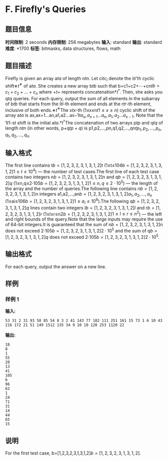 # F. Firefly's Queries

## 题目信息

**时间限制**: 2 seconds
**内存限制**: 256 megabytes
**输入**: standard
**输出**: standard
**难度**: *1700
**标签**: bitmasks, data structures, flows, math

## 题目描述

Firefly is given an array a$t$$a$ of length n$t$$n$. Let ci$t$$c_i$ denote the i$t$$i$'th cyclic shift∗$t$$^{\text{∗}}$ of a$t$$a$. She creates a new array b$t$$b$ such that b=c1+c2+⋯+cn$t$$b = c_1 + c_2 + \dots + c_n$ where +$t$$+$ represents concatenation†$t$$^{\text{†}}$. Then, she asks you q$t$$q$ queries. For each query, output the sum of all elements in the subarray of b$t$$b$ that starts from the l$t$$l$-th element and ends at the r$t$$r$-th element, inclusive of both ends.∗$t$$^{\text{∗}}$The x$t$$x$-th (1≤x≤n$t$$1 \leq x \leq n$) cyclic shift of the array a$t$$a$ is ax,ax+1…an,a1,a2…ax−1$t$$a_x, a_{x+1} \ldots a_n, a_1, a_2 \ldots a_{x - 1}$. Note that the 1$t$$1$-st shift is the initial a$t$$a$.†$t$$^{\text{†}}$The concatenation of two arrays p$t$$p$ and q$t$$q$ of length n$t$$n$ (in other words, p+q$t$$p + q$) is p1,p2,...,pn,q1,q2,...,qn$t$$p_1, p_2, ..., p_n, q_1, q_2, ..., q_n$.

## 输入格式

The first line contains t$b = [1, 2, 3, 2, 3, 1, 3, 1, 2]$$t$ (1≤t≤104$b = [1, 2, 3, 2, 3, 1, 3, 1, 2]$$1 \leq t \leq 10^4$) — the number of test cases.The first line of each test case contains two integers n$b = [1, 2, 3, 2, 3, 1, 3, 1, 2]$$n$ and q$b = [1, 2, 3, 2, 3, 1, 3, 1, 2]$$q$ (1≤n,q≤2⋅105$b = [1, 2, 3, 2, 3, 1, 3, 1, 2]$$1 \leq n, q \leq 2 \cdot 10^5$) — the length of the array and the number of queries.The following line contains n$b = [1, 2, 3, 2, 3, 1, 3, 1, 2]$$n$ integers a1,a2,...,an$b = [1, 2, 3, 2, 3, 1, 3, 1, 2]$$a_1, a_2, ..., a_n$ (1≤ai≤106$b = [1, 2, 3, 2, 3, 1, 3, 1, 2]$$1 \leq a_i \leq 10^6$).The following q$b = [1, 2, 3, 2, 3, 1, 3, 1, 2]$$q$ lines contain two integers l$b = [1, 2, 3, 2, 3, 1, 3, 1, 2]$$l$ and r$b = [1, 2, 3, 2, 3, 1, 3, 1, 2]$$r$ (1≤l≤r≤n2$b = [1, 2, 3, 2, 3, 1, 3, 1, 2]$$1 \leq l \leq r \leq n^2$) — the left and right bounds of the query.Note that the large inputs may require the use of 64-bit integers.It is guaranteed that the sum of n$b = [1, 2, 3, 2, 3, 1, 3, 1, 2]$$n$ does not exceed 2⋅105$b = [1, 2, 3, 2, 3, 1, 3, 1, 2]$$2 \cdot 10^5$ and the sum of q$b = [1, 2, 3, 2, 3, 1, 3, 1, 2]$$q$ does not exceed 2⋅105$b = [1, 2, 3, 2, 3, 1, 3, 1, 2]$$2 \cdot 10^5$.

## 输出格式

For each query, output the answer on a new line.

## 样例

### 样例 1

**输入:**
```
53 31 2 31 93 58 85 54 8 3 2 41 143 77 102 111 251 161 15 73 1 6 10 43 216 172 21 51 149 1512 135 34 9 10 10 120 253 1120 22
```

**输出:**
```
18
8
1
55
20
13
41
105
6
96
62
1
24
71
31
14
44
65
15
```

## 说明

For the first test case, b=[1,2,3,2,3,1,3,1,2]$b = [1, 2, 3, 2, 3, 1, 3, 1, 2]$.
